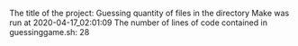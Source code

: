 The title of the project: Guessing quantity of files in the directory
Make was run at 2020-04-17_02:01:09
The number of lines of code contained in guessinggame.sh: 28
